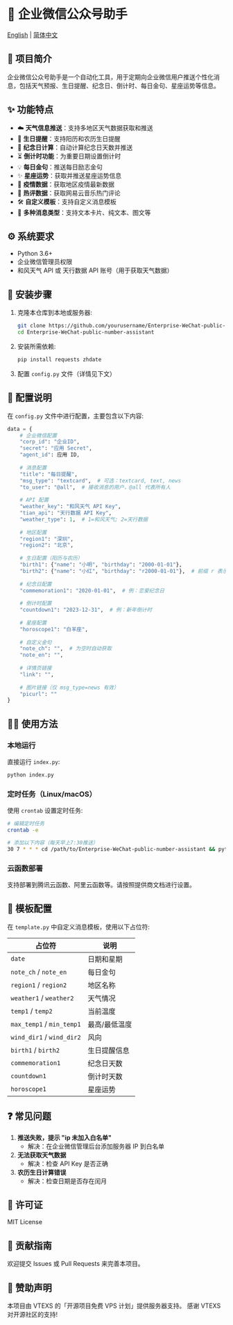 # 🌟 企业微信公众号助手

[English](README.md) | [简体中文](README_zh.md)

## 📖 项目简介
企业微信公众号助手是一个自动化工具，用于定期向企业微信用户推送个性化消息，包括天气预报、生日提醒、纪念日、倒计时、每日金句、星座运势等信息。

## ✨ 功能特点
- ☁️ **天气信息推送**：支持多地区天气数据获取和推送
- 🎂 **生日提醒**：支持阳历和农历生日提醒
- 🎉 **纪念日计算**：自动计算纪念日天数并推送
- ⏳ **倒计时功能**：为重要日期设置倒计时
- 💡 **每日金句**：推送每日励志金句
- ✨ **星座运势**：获取并推送星座运势信息
- 🦠 **疫情数据**：获取地区疫情最新数据
- 🎵 **热评数据**：获取网易云音乐热门评论
- 🛠️ **自定义模板**：支持自定义消息模板
- 📱 **多种消息类型**：支持文本卡片、纯文本、图文等

## ⚙️ 系统要求
- Python 3.6+
- 企业微信管理员权限
- 和风天气 API 或 天行数据 API 账号（用于获取天气数据）

## 🚀 安装步骤
1. 克隆本仓库到本地或服务器:
   ```bash
   git clone https://github.com/yourusername/Enterprise-WeChat-public-number-assistant.git
   cd Enterprise-WeChat-public-number-assistant
   ```
2. 安装所需依赖:
   ```bash
   pip install requests zhdate
   ```
3. 配置 `config.py` 文件（详情见下文）

## 🔧 配置说明
在 `config.py` 文件中进行配置，主要包含以下内容:

```python
data = {
    # 企业微信配置
    "corp_id": "企业ID",
    "secret": "应用 Secret",
    "agent_id": 应用 ID,
    
    # 消息配置
    "title": "每日提醒",
    "msg_type": "textcard",  # 可选：textcard, text, news
    "to_user": "@all",  # 接收消息的用户，@all 代表所有人
    
    # API 配置
    "weather_key": "和风天气 API Key",
    "tian_api": "天行数据 API Key",
    "weather_type": 1,  # 1=和风天气; 2=天行数据
    
    # 地区配置
    "region1": "深圳",
    "region2": "北京",
    
    # 生日配置（阳历与农历）
    "birth1": {"name": "小明", "birthday": "2000-01-01"},
    "birth2": {"name": "小红", "birthday": "r2000-01-01"},  # 前缀 r 表示农历
    
    # 纪念日配置
    "commemoration1": "2020-01-01",  # 例：恋爱纪念日
    
    # 倒计时配置
    "countdown1": "2023-12-31",  # 例：新年倒计时
    
    # 星座配置
    "horoscope1": "白羊座",
    
    # 自定义金句
    "note_ch": "",  # 为空时自动获取
    "note_en": "",
    
    # 详情页链接
    "link": "",
    
    # 图片链接（仅 msg_type=news 有效）
    "picurl": ""
}
```

## 🏃‍♂️ 使用方法
### 本地运行
直接运行 `index.py`:
```bash
python index.py
```

### 定时任务（Linux/macOS）
使用 `crontab` 设置定时任务:
```bash
# 编辑定时任务
crontab -e

# 添加以下内容（每天早上7:30推送）
30 7 * * * cd /path/to/Enterprise-WeChat-public-number-assistant && python index.py
```

### 云函数部署
支持部署到腾讯云函数、阿里云函数等。请按照提供商文档进行设置。

## 📝 模板配置
在 `template.py` 中自定义消息模板，使用以下占位符:

| 占位符 | 说明 |
| --------------------- | ------------------ |
| `date`                | 日期和星期 |
| `note_ch` / `note_en` | 每日金句 |
| `region1` / `region2` | 地区名称 |
| `weather1` / `weather2` | 天气情况 |
| `temp1` / `temp2`     | 当前温度 |
| `max_temp1` / `min_temp1` | 最高/最低温度 |
| `wind_dir1` / `wind_dir2` | 风向 |
| `birth1` / `birth2`     | 生日提醒信息 |
| `commemoration1`        | 纪念日天数 |
| `countdown1`            | 倒计时天数 |
| `horoscope1`            | 星座运势 |

## ❓ 常见问题
1. **推送失败，提示 "ip 未加入白名单"**
   - 解决：在企业微信管理后台添加服务器 IP 到白名单
2. **无法获取天气数据**
   - 解决：检查 API Key 是否正确
3. **农历生日计算错误**
   - 解决：检查日期是否存在闰月

## 📜 许可证
MIT License

## 🤝 贡献指南
欢迎提交 Issues 或 Pull Requests 来完善本项目。 

## 🙏 赞助声明
本项目由 VTEXS 的「开源项目免费 VPS 计划」提供服务器支持。
感谢 VTEXS 对开源社区的支持! 
